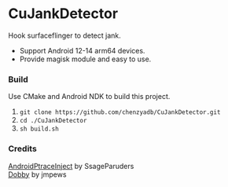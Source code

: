 # CuJankDetector
Hook surfaceflinger to detect jank.  
- Support Android 12-14 arm64 devices.  
- Provide magisk module and easy to use.

### Build
Use CMake and Android NDK to build this project.  
1. `git clone https://github.com/chenzyadb/CuJankDetector.git`  
2. `cd ./CuJankDetector`  
3. `sh build.sh`  

### Credits
[AndroidPtraceInject](https://github.com/SsageParuders/AndroidPtraceInject) by SsageParuders  
[Dobby](https://github.com/jmpews/Dobby) by jmpews  
